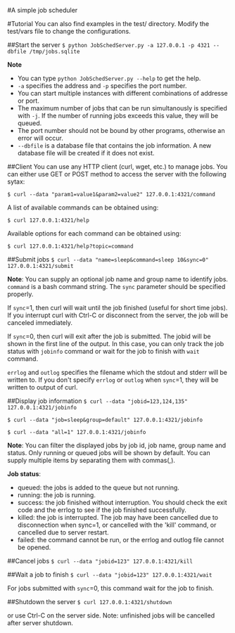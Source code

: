 #A simple job scheduler

#Tutorial
You can also find examples in the test/ directory.
Modify the test/vars file to change the configurations.

##Start the server
`$ python JobSchedServer.py -a 127.0.0.1 -p 4321 --dbfile /tmp/jobs.sqlite`

**Note**

* You can type `python JobSchedServer.py --help` to get the help.
* `-a` specifies the address and `-p` specifies the port number.
* You can start multiple instances with different combinations of addresse or port. 
* The maximum number of jobs that can be run simultanously is specified with `-j`. If the number of running jobs exceeds this value, they will be queued.
* The port number should not be bound by other programs, otherwise an error will occur.
* `--dbfile` is a database file that contains the job information. A new database file will be created if it does not exist.

##Client
  You can use any HTTP client (curl, wget, etc.) to manage jobs.
You can either use GET or POST method to access the server with the following sytax:

`$ curl --data "param1=value1&param2=value2" 127.0.0.1:4321/command`

A list of available commands can be obtained using: 

`$ curl 127.0.0.1:4321/help`

Available options for each command can be obtained using:

`$ curl 127.0.0.1:4321/help?topic=command`

##Submit jobs
`$ curl --data "name=sleep&command=sleep 10&sync=0" 127.0.0.1:4321/submit`

**Note**: You can supply an optional job name and group name to identify jobs.
`command` is a bash command string. 
The `sync` parameter should be specified properly. 

If `sync`=1, then curl will wait until the job finished (useful for short time jobs). If you interrupt curl with Ctrl-C or disconnect from the server, the job will be canceled immediately.

If `sync`=0, then curl will exit after the job is submitted. The jobid will be shown in the first line of the output. In this case, you can only track the job status with `jobinfo` command or wait for the job to finish with `wait` command.

`errlog` and `outlog` specifies the filename which the stdout and stderr will be written to. If you don't specify `errlog` or `outlog` when `sync`=1, they will be written to output of curl.

##Display job information
`$ curl --data "jobid=123,124,135" 127.0.0.1:4321/jobinfo`

`$ curl --data "job=sleep&group=default" 127.0.0.1:4321/jobinfo`

`$ curl --data "all=1" 127.0.0.1:4321/jobinfo`

**Note**: You can filter the displayed jobs by job id, job name, group name and status.
Only running or queued jobs will be shown by default.
You can supply multiple items by separating them with commas(,).

**Job status**:

* queued: the jobs is added to the queue but not running.
* running: the job is running.
* success: the job finished without interruption. You should check the exit code and the errlog to see if the job finished successfully.
* killed: the job is interrupted. The job may have been cancelled due to disconnection when sync=1, or cancelled with the 'kill' command, or cancelled due to server restart.
* failed: the command cannot be run, or the errlog and outlog file cannot be opened.

##Cancel jobs
`$ curl --data "jobid=123" 127.0.0.1:4321/kill`

##Wait a job to finish
`$ curl --data "jobid=123" 127.0.0.1:4321/wait`

For jobs submitted with `sync`=0, this command wait for the job to finish.

##Shutdown the server
`$ curl 127.0.0.1:4321/shutdown`

or use Ctrl-C on the server side.
Note: unfinished jobs will be cancelled after server shutdown.


